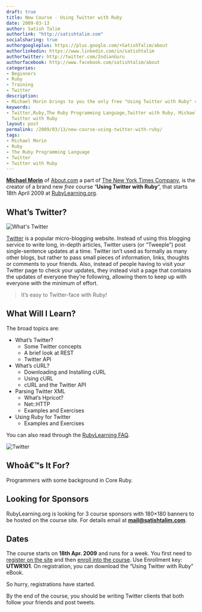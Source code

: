 ```yaml
---
draft: true
title: New Course - Using Twitter with Ruby
date: 2009-03-13
author: Satish Talim
authorlink: "http://satishtalim.com"
socialsharing: true
authorgoogleplus: https://plus.google.com/+SatishTalim/about
authorlinkedin: https://www.linkedin.com/in/satishtalim
authortwitter: http://twitter.com/IndianGuru
authorfacebook: http://www.facebook.com/satishtalim/about
categories:
- Beginners
- Ruby
- Training
- Twitter
description:
- Michael Morin brings to you the only free "Using Twitter with Ruby" course at RubyLearning.org
keywords:
- Twitter,Ruby,The Ruby Programming Language,Twitter with Ruby, Michael Morin,Using
  Twitter with Ruby
layout: post
permalink: /2009/03/13/new-course-using-twitter-with-ruby/
tags:
- Michael Morin
- Ruby
- The Ruby Programming Language
- Twitter
- Twitter with Ruby
---
```


**[Michael Morin](http://twitter.com/uzimonkey)** of
[About.com](http://ruby.about.com/b/) a part of [The New York Times
Company](http://www.nytco.com/), is the creator of a brand new *free*
course “**Using Twitter with Ruby**“, that starts 18th April 2009 at
[RubyLearning.org](http://rubylearning.org/).

## What’s Twitter?

![What's
Twitter](http://www.gapingvoid.com/history76156-thumb.jpg "Credit: http://twitter.pbwiki.com/Comedy")

[Twitter](http://twitter.com/home) is a popular micro-blogging website.
Instead of using this blogging service to write long, in-depth articles,
Twitter users (or “Tweeple”) post single-sentence updates at a time.
Twitter isn’t used as formally as many other blogs, but rather to pass
small pieces of information, links, thoughts or comments to your
friends. Also, instead of people having to visit your Twitter page to
check your updates, they instead visit a page that contains the updates
of everyone they’re following, allowing them to keep up with everyone
with the minimum of effort.

> It’s easy to Twitter-face with Ruby!

## What Will I Learn?

The broad topics are:

-   What’s Twitter?
    -   Some Twitter concepts
    -   A brief look at REST
    -   Twitter API
-   What’s cURL?
    -   Downloading and Installing cURL
    -   Using cURL
    -   cURL and the Twitter API
-   Parsing Twitter XML
    -   What’s Hpricot?
    -   Net::HTTP
    -   Examples and Exercises
-   Using Ruby for Twitter
    -   Examples and Exercises

You can also read through the [RubyLearning
FAQ](http://rubylearning.com/satishtalim/faq.html).

![Twitter](http://rubylearning.com/images/icon_d.png "http://twitter.com/IndianGuru")

## Whoâ€™s It For?

Programmers with some background in Core Ruby.

## Looking for Sponsors

RubyLearning.org is looking for 3 course sponsors with 180×180 banners
to be hosted on the course site. For details email at
**mail@satishtalim.com**.

## Dates

The course starts on **18th Apr. 2009** and runs for a week. You first
need to [register on the site](http://rubylearning.org/) and then
[enroll into the
course](http://rubylearning.org/class/course/view.php?id=30). Use
Enrollment key: **UTWR101**. On registration, you can download the
“Using Twitter with Ruby” eBook.

So hurry, registrations have started.

By the end of the course, you should be writing Twitter clients that
both follow your friends and post tweets.

